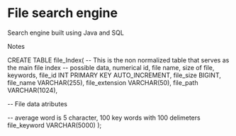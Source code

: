 # File search engine
Search engine built using Java and SQL


Notes 

CREATE TABLE file_Index(
-- This is the non normalized table that serves as the main file index
-- possible data, numerical id, file name, size of file, keywords, 
file_id INT PRIMARY KEY AUTO_INCREMENT,
file_size BIGINT,
file_name VARCHAR(255),
file_extension VARCHAR(50),
file_path VARCHAR(1024),


-- File data atributes

-- average word is 5 character, 100 key words with 100 delimeters
file_keyword VARCHAR(5000)
);
